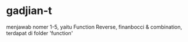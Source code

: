 # gadjian-t

menjawab nomer 1-5, yaitu Function Reverse, finanbocci & combination, terdapat di folder 'function'
